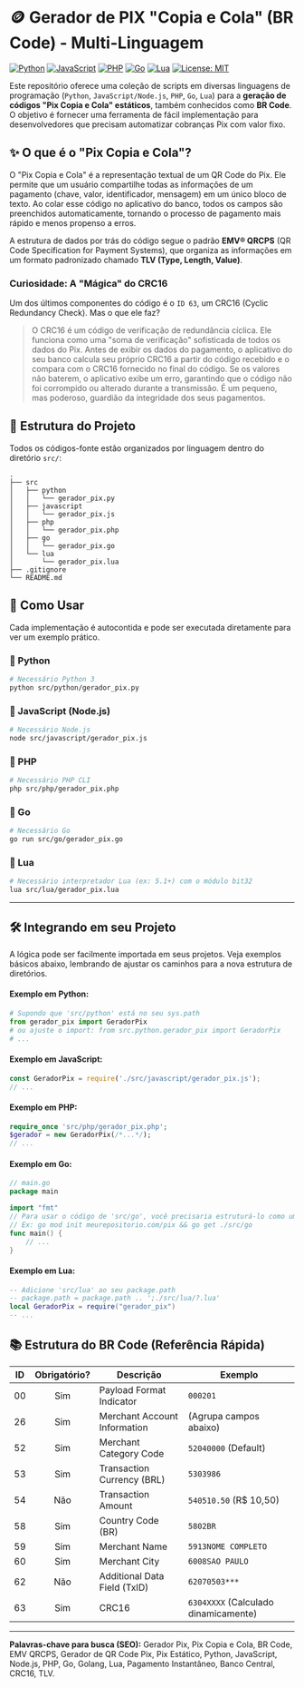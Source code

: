 # 🪙 Gerador de PIX "Copia e Cola" (BR Code) - Multi-Linguagem

[![Python](https://img.shields.io/badge/Python-3776AB?style=for-the-badge&logo=python&logoColor=white)](src/python/gerador_pix.py)
[![JavaScript](https://img.shields.io/badge/JavaScript-F7DF1E?style=for-the-badge&logo=javascript&logoColor=black)](src/javascript/gerador_pix.js)
[![PHP](https://img.shields.io/badge/PHP-777BB4?style=for-the-badge&logo=php&logoColor=white)](src/php/gerador_pix.php)
[![Go](https://img.shields.io/badge/Go-00ADD8?style=for-the-badge&logo=go&logoColor=white)](src/go/gerador_pix.go)
[![Lua](https://img.shields.io/badge/Lua-2C2D72?style=for-the-badge&logo=lua&logoColor=white)](src/lua/gerador_pix.lua)
[![License: MIT](https://img.shields.io/badge/License-MIT-yellow.svg?style=for-the-badge)](https://opensource.org/licenses/MIT)

Este repositório oferece uma coleção de scripts em diversas linguagens de programação (`Python`, `JavaScript/Node.js`, `PHP`, `Go`, `Lua`) para a **geração de códigos "Pix Copia e Cola" estáticos**, também conhecidos como **BR Code**. O objetivo é fornecer uma ferramenta de fácil implementação para desenvolvedores que precisam automatizar cobranças Pix com valor fixo.

## ✨ O que é o "Pix Copia e Cola"?

O "Pix Copia e Cola" é a representação textual de um QR Code do Pix. Ele permite que um usuário compartilhe todas as informações de um pagamento (chave, valor, identificador, mensagem) em um único bloco de texto. Ao colar esse código no aplicativo do banco, todos os campos são preenchidos automaticamente, tornando o processo de pagamento mais rápido e menos propenso a erros.

A estrutura de dados por trás do código segue o padrão **EMV® QRCPS** (QR Code Specification for Payment Systems), que organiza as informações em um formato padronizado chamado **TLV (Type, Length, Value)**.

### Curiosidade: A "Mágica" do CRC16

Um dos últimos componentes do código é o `ID 63`, um CRC16 (Cyclic Redundancy Check). Mas o que ele faz?

> O CRC16 é um código de verificação de redundância cíclica. Ele funciona como uma "soma de verificação" sofisticada de todos os dados do Pix. Antes de exibir os dados do pagamento, o aplicativo do seu banco calcula seu próprio CRC16 a partir do código recebido e o compara com o CRC16 fornecido no final do código. Se os valores não baterem, o aplicativo exibe um erro, garantindo que o código não foi corrompido ou alterado durante a transmissão. É um pequeno, mas poderoso, guardião da integridade dos seus pagamentos.

## 📁 Estrutura do Projeto

Todos os códigos-fonte estão organizados por linguagem dentro do diretório `src/`:

```
.
├── src
│   ├── python
│   │   └── gerador_pix.py
│   ├── javascript
│   │   └── gerador_pix.js
│   ├── php
│   │   └── gerador_pix.php
│   ├── go
│   │   └── gerador_pix.go
│   └── lua
│       └── gerador_pix.lua
├── .gitignore
└── README.md
```

## 🚀 Como Usar

Cada implementação é autocontida e pode ser executada diretamente para ver um exemplo prático.

### 🐍 Python
```bash
# Necessário Python 3
python src/python/gerador_pix.py
```

### 📜 JavaScript (Node.js)
```bash
# Necessário Node.js
node src/javascript/gerador_pix.js
```

### 🐘 PHP
```bash
# Necessário PHP CLI
php src/php/gerador_pix.php
```

### 🐹 Go
```bash
# Necessário Go
go run src/go/gerador_pix.go
```

### 🌙 Lua
```bash
# Necessário interpretador Lua (ex: 5.1+) com o módulo bit32
lua src/lua/gerador_pix.lua
```

---

## 🛠️ Integrando em seu Projeto

A lógica pode ser facilmente importada em seus projetos. Veja exemplos básicos abaixo, lembrando de ajustar os caminhos para a nova estrutura de diretórios.

#### Exemplo em Python:
```python
# Supondo que 'src/python' está no seu sys.path
from gerador_pix import GeradorPix 
# ou ajuste o import: from src.python.gerador_pix import GeradorPix
# ...
```

#### Exemplo em JavaScript:
```javascript
const GeradorPix = require('./src/javascript/gerador_pix.js');
// ...
```

#### Exemplo em PHP:
```php
require_once 'src/php/gerador_pix.php';
$gerador = new GeradorPix(/*...*/);
// ...
```

#### Exemplo em Go:
```go
// main.go
package main

import "fmt"
// Para usar o código de 'src/go', você precisaria estruturá-lo como um módulo Go.
// Ex: go mod init meurepositorio.com/pix && go get ./src/go
func main() {
    // ...
}
```

#### Exemplo em Lua:
```lua
-- Adicione 'src/lua' ao seu package.path
-- package.path = package.path .. ';./src/lua/?.lua'
local GeradorPix = require("gerador_pix")
-- ...
```

## 📚 Estrutura do BR Code (Referência Rápida)

| ID | Obrigatório? | Descrição                      | Exemplo                                |
|----|:------------:|--------------------------------|----------------------------------------|
| 00 |      Sim     | Payload Format Indicator       | `000201`                               |
| 26 |      Sim     | Merchant Account Information   | (Agrupa campos abaixo)                 |
| 52 |      Sim     | Merchant Category Code         | `52040000` (Default)                   |
| 53 |      Sim     | Transaction Currency (BRL)     | `5303986`                              |
| 54 |      Não     | Transaction Amount             | `540510.50` (R$ 10,50)                 |
| 58 |      Sim     | Country Code (BR)              | `5802BR`                               |
| 59 |      Sim     | Merchant Name                  | `5913NOME COMPLETO`                    |
| 60 |      Sim     | Merchant City                  | `6008SAO PAULO`                        |
| 62 |      Não     | Additional Data Field (TxID)   | `62070503***`                          |
| 63 |      Sim     | CRC16                          | `6304XXXX` (Calculado dinamicamente)   |

---

**Palavras-chave para busca (SEO):** Gerador Pix, Pix Copia e Cola, BR Code, EMV QRCPS, Gerador de QR Code Pix, Pix Estático, Python, JavaScript, Node.js, PHP, Go, Golang, Lua, Pagamento Instantâneo, Banco Central, CRC16, TLV.
